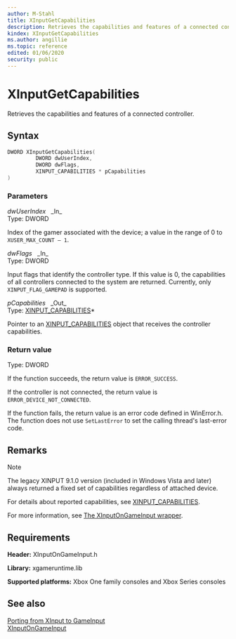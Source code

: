 ```yaml
---
author: M-Stahl
title: XInputGetCapabilities
description: Retrieves the capabilities and features of a connected controller.
kindex: XInputGetCapabilities
ms.author: angillie
ms.topic: reference
edited: 01/06/2020
security: public
---
```


# XInputGetCapabilities  
  
Retrieves the capabilities and features of a connected controller.  
  
<a id="syntaxSection"></a>

## Syntax  
  
```cpp
DWORD XInputGetCapabilities(  
         DWORD dwUserIndex,  
         DWORD dwFlags,  
         XINPUT_CAPABILITIES * pCapabilities  
)  
```  
  
<a id="parametersSection"></a>

### Parameters  
  
*dwUserIndex* &nbsp;&nbsp;\_In\_  
Type: DWORD  
  
Index of the gamer associated with the device; a value in the range of 0 to `XUSER_MAX_COUNT – 1`.  
  
*dwFlags* &nbsp;&nbsp;\_In\_  
Type: DWORD  
  
Input flags that identify the controller type. If this value is 0, the capabilities of all controllers connected to the system are returned. Currently, only `XINPUT_FLAG_GAMEPAD` is supported. 
  
*pCapabilities* &nbsp;&nbsp;\_Out\_  
Type: [XINPUT_CAPABILITIES](../structs/xinput_capabilities.md)\*  
  
Pointer to an [XINPUT_CAPABILITIES](../structs/xinput_capabilities.md) object that receives the controller capabilities.    
  
<a id="retvalSection"></a>

### Return value 

Type: DWORD
  
If the function succeeds, the return value is `ERROR_SUCCESS`.  

If the controller is not connected, the return value is `ERROR_DEVICE_NOT_CONNECTED`.  

If the function fails, the return value is an error code defined in WinError.h. The function does not use `SetLastError` to set the calling thread's last-error code.  
  
<a id="remarksSection"></a>

## Remarks
  > [!NOTE]
> The legacy XINPUT 9.1.0 version (included in Windows Vista and later) always returned a fixed set of capabilities regardless of attached device. 

For details about reported capabilities, see [XINPUT_CAPABILITIES](../structs/xinput_capabilities.md). 

For more information, see [The XInputOnGameInput wrapper](../../../../input/porting/input-porting-xinput.md#xinputWrapperSection). 
  
<a id="requirementsSection"></a>

## Requirements  
  
**Header:** XInputOnGameInput.h
  
**Library:** xgameruntime.lib
  
**Supported platforms:** Xbox One family consoles and Xbox Series consoles  
  
<a id="seealsoSection"></a>

## See also 

[Porting from XInput to GameInput](../../../../input/porting/input-porting-xinput.md)  
[XInputOnGameInput](../xinputongameinput_members.md)  
  